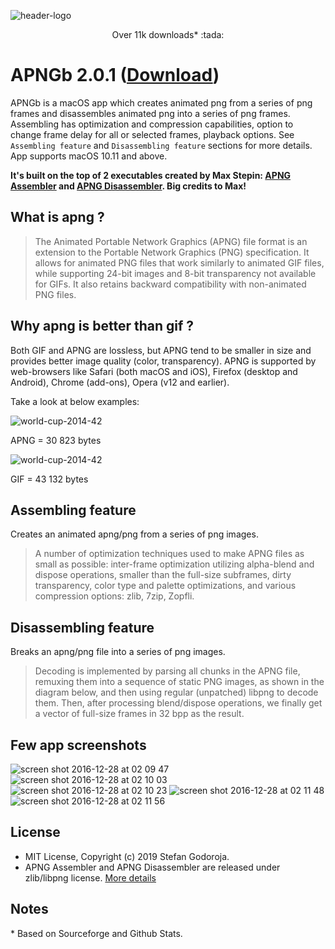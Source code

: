 ![header-logo](https://cloud.githubusercontent.com/assets/2619031/21511755/0dcd98dc-cca5-11e6-86bf-d5b07a477523.png)
<p align="center">Over 11k downloads* :tada:</p>

APNGb 2.0.1 ([Download](https://github.com/shgodoroja/APNGb/releases/download/v2.0.1/APNGb-v2.0.1.app.zip))
=====
APNGb is a macOS app which creates animated png from a series of png frames and disassembles animated png into a series of png frames. Assembling has optimization and compression capabilities, option to change frame delay for all or selected frames, playback options. See `Assembling feature` and `Disassembling feature` sections for more details. App supports macOS 10.11 and above.

**It's built on the top of 2 executables created by Max Stepin: [APNG Assembler](http://apngasm.sourceforge.net) and [APNG Disassembler](http://apngdis.sourceforge.net). Big credits to Max!**

What is apng ?
------
> The Animated Portable Network Graphics (APNG) file format is an extension to the Portable Network Graphics (PNG) specification. It allows for animated PNG files that work similarly to animated GIF files, while supporting 24-bit images and 8-bit transparency not available for GIFs. It also retains backward compatibility with non-animated PNG files.

Why apng is better than gif ?
------
Both GIF and APNG are lossless, but APNG tend to be smaller in size and provides better image quality (color, transparency). APNG is supported by web-browsers like Safari (both macOS and iOS), Firefox (desktop and Android), Chrome (add-ons), Opera (v12 and earlier).

Take a look at below examples:

![world-cup-2014-42](https://cloud.githubusercontent.com/assets/2619031/21534194/c3e98950-cd63-11e6-84ed-043c16400368.png)

APNG = 30 823 bytes

![world-cup-2014-42](https://cloud.githubusercontent.com/assets/2619031/21534196/c4b08316-cd63-11e6-8ae1-82aaf2a5cc95.gif)

GIF = 43 132 bytes

Assembling feature
------
Creates an animated apng/png from a series of png images.

> A number of optimization techniques used to make APNG files as small as possible: inter-frame optimization utilizing alpha-blend and dispose operations, smaller than the full-size subframes, dirty transparency, color type and palette optimizations, and various compression options: zlib, 7zip, Zopfli. 

Disassembling feature
------
Breaks an apng/png file into a series of png images.

> Decoding is implemented by parsing all chunks in the APNG file, remuxing them into a sequence of static PNG images, as shown in the diagram below, and then using regular (unpatched) libpng to decode them.
Then, after processing blend/dispose operations, we finally get a vector of full-size frames in 32 bpp as the result.

Few app screenshots
-----
![screen shot 2016-12-28 at 02 09 47](https://cloud.githubusercontent.com/assets/2619031/21534538/0464a1a4-cd69-11e6-8422-595f304cbefb.png)
![screen shot 2016-12-28 at 02 10 03](https://cloud.githubusercontent.com/assets/2619031/21534540/0465b4b8-cd69-11e6-8c7d-d99f140a50d3.png)
![screen shot 2016-12-28 at 02 10 23](https://cloud.githubusercontent.com/assets/2619031/21534541/046616c4-cd69-11e6-8c61-d604cfe38e91.png)
![screen shot 2016-12-28 at 02 11 48](https://cloud.githubusercontent.com/assets/2619031/21534543/048288f4-cd69-11e6-9d65-0f5877309f78.png)
![screen shot 2016-12-28 at 02 11 56](https://cloud.githubusercontent.com/assets/2619031/21534542/0480acdc-cd69-11e6-97b0-aa7b25121990.png)

License
------
* MIT License, Copyright (c) 2019 Stefan Godoroja.
* APNG Assembler and APNG Disassembler are released under zlib/libpng license.
[More details](https://github.com/mancunianetz/APNGb/blob/master/LICENSE)

Notes
------
\* Based on Sourceforge and Github Stats.
